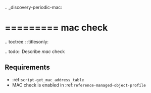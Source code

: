 .. _discovery-periodic-mac:

=========
mac check
=========

.. toctree::
    :titlesonly:

.. todo::
    Describe *mac* check

Requirements
------------
* :ref:`script-get_mac_address_table`
* MAC check is enabled in :ref:`reference-managed-object-profile`
